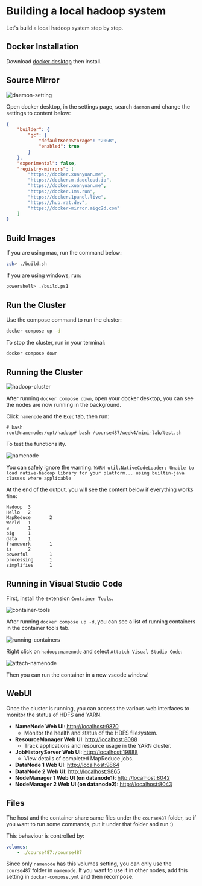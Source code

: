 # Building a local hadoop system

Let's build a local hadoop system step by step.

## Docker Installation

Download [docker desktop](https://www.docker.com/) then install.

## Source Mirror

![daemon-setting](./images/daemon.png)

Open docker desktop, in the settings page, search `daemon` and change the settings to content below:

```json
{
    "builder": {
        "gc": {
            "defaultKeepStorage": "20GB",
            "enabled": true
        }
    },
    "experimental": false,
    "registry-mirrors": [
        "https://docker.xuanyuan.me",
        "https://docker.m.daocloud.io",
        "https://docker.xuanyuan.me",
        "https://docker.1ms.run",
        "https://docker.1panel.live",
        "https://hub.rat.dev",
        "https://docker-mirror.aigc2d.com"
    ]
}
```

## Build Images

If you are using mac, run the command below:

```bash
zsh> ./build.sh
```

If you are using windows, run:

```sh
powershell> ./build.ps1
```

## Run the Cluster

Use the compose command to run the cluster:

```bash
docker compose up -d
```

To stop the cluster, run in your terminal:

```bash
docker compose down
```

## Running the Cluster

![hadoop-cluster](./images/hadoop-cluster.png)

After running `docker compose down`, open your docker desktop, you can see the nodes are now running in the background.

Click `namenode` and the `Exec` tab, then run:

```
# bash
root@namenode:/opt/hadoop# bash /course487/week4/mini-lab/test.sh
```

To test the functionality.

![namenode](./images/namenode.png)

You can safely ignore the warning: `WARN util.NativeCodeLoader: Unable to load native-hadoop library for your platform... using builtin-java classes where applicable`

At the end of the output, you will see the content below if everything works fine:

```
Hadoop  3
Hello   2
MapReduce       2
World   1
a       1
big     1
data    1
framework       1
is      2
powerful        1
processing      1
simplifies      1
```

## Running in Visual Studio Code

First, install the extension `Container Tools`.

![container-tools](./images/container-tools.png)

After running `docker compose up -d`, you can see a list of running containers in the container tools tab.

![running-containers](./images/running-containers.png)

Right click on `hadoop:namenode` and select `Attatch Visual Studio Code`:

![attach-namenode](./images/attach-namenode.png)

Then you can run the container in a new vscode window!

## WebUI

Once the cluster is running, you can access the various web interfaces to monitor the status of HDFS and YARN.

-   **NameNode Web UI**: [http://localhost:9870](http://localhost:9870)
    -   Monitor the health and status of the HDFS filesystem.
-   **ResourceManager Web UI**: [http://localhost:8088](http://localhost:8088)
    -   Track applications and resource usage in the YARN cluster.
-   **JobHistoryServer Web UI**: [http://localhost:19888](http://localhost:19888)
    -   View details of completed MapReduce jobs.
-   **DataNode 1 Web UI**: [http://localhost:9864](http://localhost:9864)
-   **DataNode 2 Web UI**: [http://localhost:9865](http://localhost:9865)
-   **NodeManager 1 Web UI (on datanode1)**: [http://localhost:8042](http://localhost:8042)
-   **NodeManager 2 Web UI (on datanode2)**: [http://localhost:8043](http://localhost:8043)

## Files

The host and the container share same files under the `course487` folder, so if you want to run some commands, put it under that folder and run :)

This behaviour is controlled by:

```yaml
volumes:
    - ./course487:/course487
```

Since only `namenode` has this volumes setting, you can only use the `course487` folder in `namenode`. If you want to use it in other nodes, add this setting in `docker-compose.yml` and then recompose.
